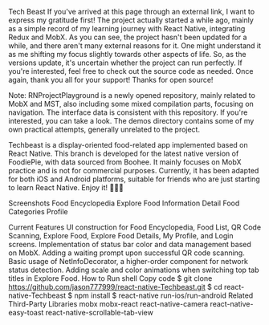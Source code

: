 Tech Beast
If you've arrived at this page through an external link, I want to express my gratitude first! The project actually started a while ago, mainly as a simple record of my learning journey with React Native, integrating Redux and MobX. As you can see, the project hasn't been updated for a while, and there aren't many external reasons for it. One might understand it as me shifting my focus slightly towards other aspects of life. So, as the versions update, it's uncertain whether the project can run perfectly. If you're interested, feel free to check out the source code as needed. Once again, thank you all for your support! Thanks for open source!

Note: RNProjectPlayground is a newly opened repository, mainly related to MobX and MST, also including some mixed compilation parts, focusing on navigation. The interface data is consistent with this repository. If you're interested, you can take a look. The demos directory contains some of my own practical attempts, generally unrelated to the project.

Techbeast is a display-oriented food-related app implemented based on React Native. This branch is developed for the latest native version of FoodiePie, with data sourced from Boohee. It mainly focuses on MobX practice and is not for commercial purposes. Currently, it has been adapted for both iOS and Android platforms, suitable for friends who are just starting to learn React Native. Enjoy it! 🎉🎉🎉

Screenshots
Food Encyclopedia
Explore Food
Information Detail
Food Categories
Profile

Current Features
UI construction for Food Encyclopedia, Food List, QR Code Scanning, Explore Food, Explore Food Details, My Profile, and Login screens.
Implementation of status bar color and data management based on MobX.
Adding a waiting prompt upon successful QR code scanning.
Basic usage of NetInfoDecorator, a higher-order component for network status detection.
Adding scale and color animations when switching top tab titles in Explore Food.
How to Run
shell
Copy code
$ git clone https://github.com/jason777999/react-native-Techbeast.git
$ cd react-native-Techbeast 
$ npm install
$ react-native run-ios/run-android
Related Third-Party Libraries
mobx
mobx-react
react-native-camera
react-native-easy-toast
react-native-scrollable-tab-view